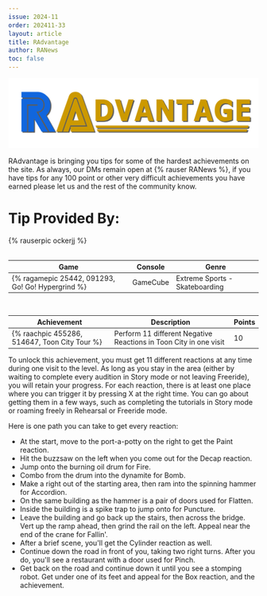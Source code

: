 ```yaml
---
issue: 2024-11
order: 202411-33
layout: article
title: RAdvantage
author: RANews
toc: false
---
```


![](../../img/radvantage.png)

RAdvantage is bringing you tips for some of the hardest achievements on the site. As always, our DMs remain open at {% rauser RANews %}, if you have tips for any 100 point or other very difficult achievements you have earned please let us and the rest of the community know.

# Tip Provided By:

<div class="bingo-winner">
  {% rauserpic ockerjj %}
</div><br>

| Game                                              | Console  | Genre                          |
| ------------------------------------------------- | -------- | ------------------------------ |
| {% ragamepic 25442, 091293, Go! Go! Hypergrind %} | GameCube | Extreme Sports - Skateboarding |

<br>

| Achievement                                   | Description                                                       | Points |
| --------------------------------------------- | ----------------------------------------------------------------- | ------ |
| {% raachpic 455286, 514647, Toon City Tour %} | Perform 11 different Negative Reactions in Toon City in one visit | 10     |

To unlock this achievement, you must get 11 different reactions at any time during one visit to the level. As long as you stay in the area (either by waiting to complete every audition in Story mode or not leaving Freeride), you will retain your progress. For each reaction, there is at least one place where you can trigger it by pressing X at the right time. You can go about getting them in a few ways, such as completing the tutorials in Story mode or roaming freely in Rehearsal or Freeride mode.

Here is one path you can take to get every reaction:

- At the start, move to the port-a-potty on the right to get the Paint reaction.
- Hit the buzzsaw on the left when you come out for the Decap reaction.
- Jump onto the burning oil drum for Fire.
- Combo from the drum into the dynamite for Bomb.
- Make a right out of the starting area, then ram into the spinning hammer for Accordion.
- On the same building as the hammer is a pair of doors used for Flatten.
- Inside the building is a spike trap to jump onto for Puncture.
- Leave the building and go back up the stairs, then across the bridge. Vert up the ramp ahead, then grind the rail on the left. Appeal near the end of the crane for Fallin'.
- After a brief scene, you'll get the Cylinder reaction as well.
- Continue down the road in front of you, taking two right turns. After you do, you'll see a restaurant with a door used for Pinch.
- Get back on the road and continue down it until you see a stomping robot. Get under one of its feet and appeal for the Box reaction, and the achievement.
